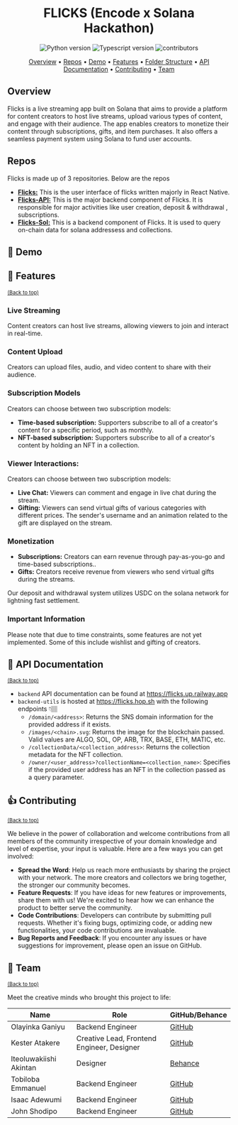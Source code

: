 <h1 align="center">
  FLICKS (Encode x Solana Hackathon)
</h1>

<p align="center">
    <img src="https://img.shields.io/badge/Python-3.11+-1f425f.svg?style=for-the-badge&logo=python" alt="Python version">
    <img src="https://img.shields.io/badge/TypeScript-007ACC?style=for-the-badge&logo=typescript&logoColor=white" alt="Typescript version">
    <img src="https://img.shields.io/github/contributors/prettyirrelevant/bridgebloc?style=for-the-badge" alt="contributors">
</p>

<p align="center">
  <a href="#-overview">Overview</a> •
  <a href="#-repos">Repos</a> •
    <a href="#-demo">Demo</a> •
    <a href="#-features">Features</a> •
    <a href="#-folder-structure">Folder Structure</a> •
    <a href="#-api-documentation">API Documentation</a> •
    <a href="#-contributing">Contributing</a> •
    <a href="#-team">Team</a>
</p>

## Overview

Flicks is a live streaming app built on Solana that aims to provide a platform for content creators to host live streams, upload various types of content, and engage with their audience. The app enables creators to monetize their content through subscriptions, gifts, and item purchases. It also offers a seamless payment system using Solana to fund user accounts.

## Repos

Flicks is made up of 3 repositories. Below are the repos

- **[Flicks:](https://github.com/codergon/flicks)** This is the user interface of flicks written majorly in React Native.
- **[Flicks-API:](https://github.com/prettyirrelevant/flicks-api)** This is the major backend component of Flicks. It is responsible for major activities like user creation, deposit & withdrawal , subscriptions.
- **[Flicks-Sol:](https://github.com/Jaybee020/flicks)** This is a backend component of Flicks. It is used to query on-chain data for solana addressess and collections.

## 🎥 Demo

[//]: # "[![Watch the video](https://img.youtube.com/vi/zV8lfBa39q8/maxresdefault.jpg)](https://youtu.be/zV8lfBa39q8)"

## 🎯 Features

<sup>[(Back to top)](#------------------------)</sup>

### Live Streaming

Content creators can host live streams, allowing viewers to join and interact in real-time.

### Content Upload

Creators can upload files, audio, and video content to share with their audience.

### Subscription Models

Creators can choose between two subscription models:

- **Time-based subscription:** Supporters subscribe to all of a creator's content for a specific period, such as monthly.
- **NFT-based subscription:** Supporters subscribe to all of a creator's content by holding an NFT in a collection.

### Viewer Interactions:

Creators can choose between two subscription models:

- **Live Chat:** Viewers can comment and engage in live chat during the stream.
- **Gifting:** Viewers can send virtual gifts of various categories with different prices. The sender's username and an animation related to the gift are displayed on the stream.

### Monetization

- **Subscriptions:** Creators can earn revenue through pay-as-you-go and time-based subscriptions..
- **Gifts:** Creators receive revenue from viewers who send virtual gifts during the streams.

Our deposit and withdrawal system utilizes USDC on the solana network for lightning fast settlement.

### Important Information

Please note that due to time constraints, some features are not yet implemented. Some of this include wishlist and gifting of creators.

## 📜 API Documentation

<sup>[(Back to top)](#------------------------)</sup>


- `backend` API documentation can be found at https://flicks.up.railway.app
- `backend-utils` is hosted at https://flicks.hop.sh with the following endpoints 👇🏽
  - `/domain/<address>`: Returns the SNS domain information for the provided address if it exists.
  - `/images/<chain>.svg`: Returns the image for the blockchain passed. Valid values are ALGO, SOL, OP, ARB, TRX, BASE, ETH, MATIC, etc.
  - `/collectionData/<collection_address>`: Returns the collection metadata for the NFT collection.
  - `/owner/<user_address>?collectionName=<collection_name>`: Specifies if the provided user address has an NFT in the collection passed as a query parameter.


## 👍 Contributing

<sup>[(Back to top)](#------------------------)</sup>

We believe in the power of collaboration and welcome contributions from all members of the community irrespective of your domain knowledge and level of expertise,
your input is valuable.
Here are a few ways you can get involved:

- **Spread the Word**: Help us reach more enthusiasts by sharing the project with your network. The more creators and collectors we bring together, the stronger our community becomes.
- **Feature Requests**: If you have ideas for new features or improvements, share them with us! We're excited to hear how we can enhance the product to better serve the community.
- **Code Contributions**: Developers can contribute by submitting pull requests. Whether it's fixing bugs, optimizing code, or adding new functionalities, your code contributions are invaluable.
- **Bug Reports and Feedback**: If you encounter any issues or have suggestions for improvement, please open an issue on GitHub.

## 👥 Team

<sup>[(Back to top)](#------------------------)</sup>

Meet the creative minds who brought this project to life:

| **Name**          | **Role**                                   | **GitHub/Behance**                            |
| ----------------- | ------------------------------------------ | --------------------------------------------- |
| Olayinka Ganiyu   | Backend Engineer                           | [GitHub](https://github.com/Jaybee020)        |
| Kester Atakere    | Creative Lead, Frontend Engineer, Designer | [GitHub](https://github.com/codergon)         |
| Iteoluwakiishi Akintan | Designer                                   | [Behance](https://www.behance.net/AkintanIteoluwa)        |
| Tobiloba Emmanuel | Backend Engineer                           | [GitHub](https://github.com/Tee-py)           |
| Isaac Adewumi     | Backend Engineer           | [GitHub](https://github.com/prettyirrelevant) |
| John Shodipo      | Backend Engineer           | [GitHub](https://github.com/johnkayode) |
